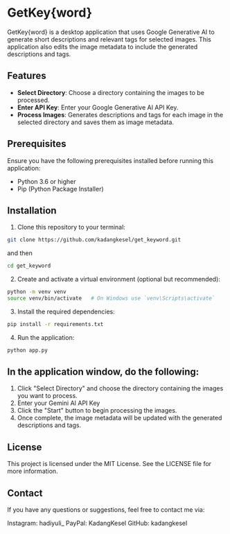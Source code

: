 # GetKey{word}

GetKey{word} is a desktop application that uses Google Generative AI to generate short descriptions and relevant tags for selected images. 
This application also edits the image metadata to include the generated descriptions and tags.

## Features

- **Select Directory**: Choose a directory containing the images to be processed.
- **Enter API Key**: Enter your Google Generative AI API Key.
- **Process Images**: Generates descriptions and tags for each image in the selected directory and saves them as image metadata.

## Prerequisites

Ensure you have the following prerequisites installed before running this application:

- Python 3.6 or higher
- Pip (Python Package Installer)

## Installation

1. Clone this repository to your terminal:
```bash
git clone https://github.com/kadangkesel/get_keyword.git
```
and then
```bash
cd get_keyword
```

2. Create and activate a virtual environment (optional but recommended):
```bash
python -m venv venv
source venv/bin/activate   # On Windows use `venv\Scripts\activate`
```

3. Install the required dependencies:
```bash
pip install -r requirements.txt
```

4. Run the application:
```bash
python app.py
```

## In the application window, do the following:

1. Click "Select Directory" and choose the directory containing the images you want to process.
2. Enter your Gemini AI API Key
3. Click the "Start" button to begin processing the images.
4. Once complete, the image metadata will be updated with the generated descriptions and tags.

## License
This project is licensed under the MIT License. See the LICENSE file for more information.

## Contact
If you have any questions or suggestions, feel free to contact me via:

Instagram: hadiyuli_
PayPal: KadangKesel
GitHub: kadangkesel
